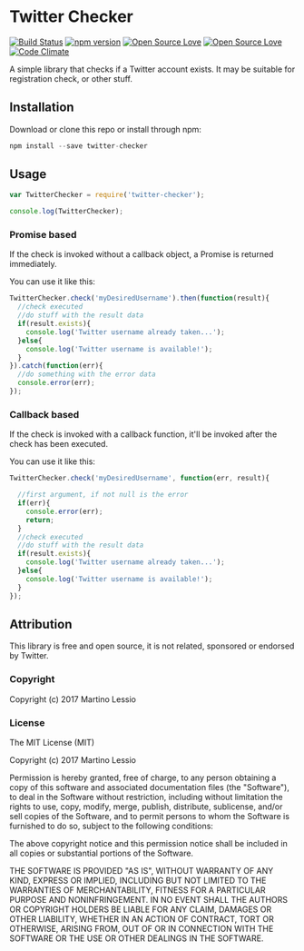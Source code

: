 # Twitter Checker
[![Build Status](https://travis-ci.org/mlessio/twitter-checker.svg?branch=master)](https://travis-ci.org/mlessio/twitter-checker)
[![npm version](https://badge.fury.io/js/twitter-checker.svg)](https://badge.fury.io/js/twitter-checker)
[![Open Source Love](https://badges.frapsoft.com/os/mit/mit.svg?v=102)](https://github.com/ellerbrock/open-source-badge/)
[![Open Source Love](https://badges.frapsoft.com/os/v2/open-source.svg?v=102)](https://github.com/ellerbrock/open-source-badge/)
[![Code Climate](https://codeclimate.com/github/mlessio/twitter-checker/badges/gpa.svg)](https://codeclimate.com/github/mlessio/twitter-checker)  

A simple library that checks if a Twitter account exists.
It may be suitable for registration check, or other stuff.

## Installation

Download or clone this repo or install through npm:

```javascript
npm install --save twitter-checker
```

## Usage
```javascript
var TwitterChecker = require('twitter-checker');

console.log(TwitterChecker);
```

### Promise based
If the check is invoked without a callback object, a Promise is returned immediately.

You can use it like this:
```javascript
TwitterChecker.check('myDesiredUsername').then(function(result){
  //check executed
  //do stuff with the result data
  if(result.exists){
    console.log('Twitter username already taken...');
  }else{
    console.log('Twitter username is available!');
  }
}).catch(function(err){
  //do something with the error data
  console.error(err);
});
```

### Callback based

If the check is invoked with a callback function, it'll be invoked after the check has been executed.

You can use it like this:
```javascript
TwitterChecker.check('myDesiredUsername', function(err, result){

  //first argument, if not null is the error
  if(err){
    console.error(err);
    return;
  }
  //check executed
  //do stuff with the result data
  if(result.exists){
    console.log('Twitter username already taken...');
  }else{
    console.log('Twitter username is available!');
  }
});
```

## Attribution

This library is free and open source, it is not related, sponsored or endorsed by Twitter.


### Copyright
Copyright (c) 2017 Martino Lessio


### License

The MIT License (MIT)

Copyright (c) 2017 Martino Lessio

Permission is hereby granted, free of charge, to any person obtaining a copy
of this software and associated documentation files (the "Software"), to deal
in the Software without restriction, including without limitation the rights
to use, copy, modify, merge, publish, distribute, sublicense, and/or sell
copies of the Software, and to permit persons to whom the Software is
furnished to do so, subject to the following conditions:

The above copyright notice and this permission notice shall be included in
all copies or substantial portions of the Software.

THE SOFTWARE IS PROVIDED "AS IS", WITHOUT WARRANTY OF ANY KIND, EXPRESS OR
IMPLIED, INCLUDING BUT NOT LIMITED TO THE WARRANTIES OF MERCHANTABILITY,
FITNESS FOR A PARTICULAR PURPOSE AND NONINFRINGEMENT. IN NO EVENT SHALL THE
AUTHORS OR COPYRIGHT HOLDERS BE LIABLE FOR ANY CLAIM, DAMAGES OR OTHER
LIABILITY, WHETHER IN AN ACTION OF CONTRACT, TORT OR OTHERWISE, ARISING FROM,
OUT OF OR IN CONNECTION WITH THE SOFTWARE OR THE USE OR OTHER DEALINGS IN
THE SOFTWARE.
